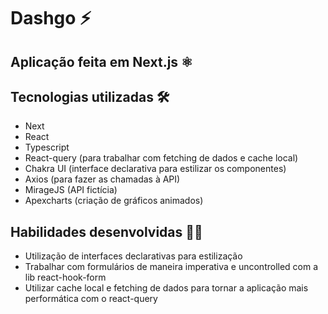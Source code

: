 # Dashgo ⚡

## Aplicação feita em Next.js ⚛

## Tecnologias utilizadas 🛠
- Next
- React
- Typescript
- React-query (para trabalhar com fetching de dados e cache local)
- Chakra UI (interface declarativa para estilizar os componentes)
- Axios (para fazer as chamadas à API)
- MirageJS (API fictícia)
- Apexcharts (criação de gráficos animados)

## Habilidades desenvolvidas 👩‍🚀
- Utilização de interfaces declarativas para estilização
- Trabalhar com formulários de maneira imperativa e uncontrolled com a lib react-hook-form
- Utilizar cache local e fetching de dados para tornar a aplicação mais performática com o react-query
